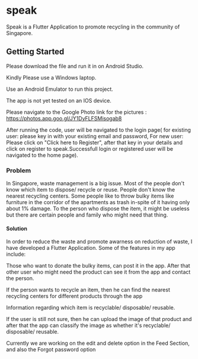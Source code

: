 # speak

Speak is a Flutter Application to promote recycling in the community of Singapore.

## Getting Started

Please download the file and run it in on Android Studio.

Kindly Please use a Windows laptop.

Use an Android Emulator to run this project.

The app is not yet tested on an IOS device.

Please navigate to the Google Photo link for the pictures : https://photos.app.goo.gl/JY1DyFLFSMisogab8

After running the code, user will be navigated to the login page( for existing user: please key in with your existing email and password, For new user: Please click on "Click here to Register", after that key in your details and click on register to speak.Successfull login or registered user will be navigated to the home page).

### Problem

In Singapore, waste management is a big issue. Most of the people don't know which item to dispose/ recycle or reuse. People don't know the nearest recycling centers. Some people like to throw bulky items like furniture in the corridor of the apartments as trash in-spite of it having only about 1% damage. To the person who dispose the item, it might be useless but there are certain people and family who might need that thing.

#### Solution
In order to reduce the waste and promote awarness on reduction of waste, I have developed a Flutter Application. Some of the features in my app include:

Those who want to donate the bulky items, can post it in the app. After that other user who might need the product can see it from the app and contact the person.

If the person wants to recycle an item, then he can find the nearest recycling centers for different products through the app

Information regarding which item is recyclable/ disposable/ reusable.

If the user is still not sure, then he can upload the image of that product and after that the app can classify the image as whether it's recyclable/ disposable/ reusable.



Currently we are working on the edit and delete option in the Feed Section, and also the Forgot password option

